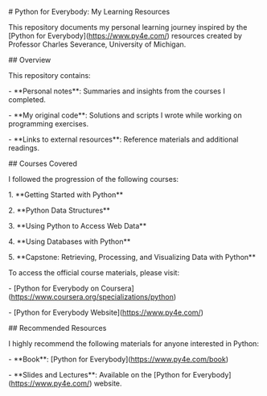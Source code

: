 \# Python for Everybody: My Learning Resources



This repository documents my personal learning journey inspired by the \[Python for Everybody](https://www.py4e.com/) resources created by Professor Charles Severance, University of Michigan.



\## Overview



This repository contains:

\- \*\*Personal notes\*\*: Summaries and insights from the courses I completed.

\- \*\*My original code\*\*: Solutions and scripts I wrote while working on programming exercises.

\- \*\*Links to external resources\*\*: Reference materials and additional readings.



\## Courses Covered



I followed the progression of the following courses:

1\. \*\*Getting Started with Python\*\*

2\. \*\*Python Data Structures\*\*

3\. \*\*Using Python to Access Web Data\*\*

4\. \*\*Using Databases with Python\*\*

5\. \*\*Capstone: Retrieving, Processing, and Visualizing Data with Python\*\*



To access the official course materials, please visit:

\- \[Python for Everybody on Coursera](https://www.coursera.org/specializations/python)

\- \[Python for Everybody Website](https://www.py4e.com/)



\## Recommended Resources



I highly recommend the following materials for anyone interested in Python:

\- \*\*Book\*\*: \[Python for Everybody](https://www.py4e.com/book)

\- \*\*Slides and Lectures\*\*: Available on the \[Python for Everybody](https://www.py4e.com/) website.



